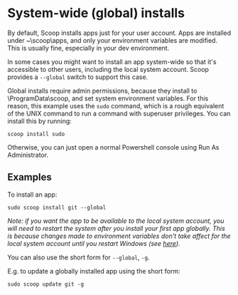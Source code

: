 # System-wide (global) installs

By default, Scoop installs apps just for your user account. Apps are installed under ~\scoop\apps, and only your environment variables are modified. This is usually fine, especially in your dev environment.

In some cases you might want to install an app system-wide so that it's accessible to other users, including the local system account. Scoop provides a `--global` switch to support this case.

Global installs require admin permissions, because they install to \ProgramData\scoop, and set system environment variables. For this reason, this example uses the `sudo` command, which is a rough equivalent of the UNIX command to run a command with superuser privileges. You can install this by running:

    scoop install sudo

Otherwise, you can just open a normal Powershell console using Run As Administrator.

## Examples

To install an app:

    sudo scoop install git --global

_Note: if you want the app to be available to the local system account, you will need to restart the system after you install your first app globally. This is because changes made to environment variables don't take affect for the local system account until you restart Windows (see [here](http://support.microsoft.com/kb/821761))._

You can also use the short form for `--global`, `-g`.

E.g. to update a globally installed app using the short form:

    sudo scoop update git -g
